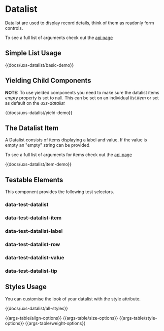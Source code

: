 # Datalist

Datalist are used to display record details, think of them as readonly form controls.

To see a full list of arguments check out the [api page](../api/components/uxs-datalist)

## Simple List Usage

{{docs/uxs-datalist/basic-demo}}

## Yielding Child Components

**NOTE:** To use yielded components you need to make sure the datalist items _empty_ property is set to null. This can be set on an individual _list.item_ or set as default on the _uxs-datalist_

{{docs/uxs-datalist/yield-demo}}

## The Datalist Item

A Datalist consists of items displaying a label and value. If the value is empty an "empty" string can be provided.

To see a full list of arguments for items check out the [api page](../api/components/uxs-datalist-item)

{{docs/uxs-datalist/item-demo}}

## Testable Elements

This component provides the following test selectors.

### data-test-datalist

### data-test-datalist-item

### data-test-datalist-label

### data-test-datalist-row

### data-test-datalist-value

### data-test-datalist-tip

## Styles Usage

You can customise the look of your datalist with the style attribute.

{{docs/uxs-datalist/all-styles}}

{{args-table/align-options}}
{{args-table/size-options}}
{{args-table/style-options}}
{{args-table/weight-options}}
